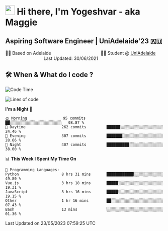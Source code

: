 <h1><img src="https://emojis.slackmojis.com/emojis/images/1531849430/4246/blob-sunglasses.gif?1531849430" width="30"/> Hi there, I'm Yogeshvar - aka Maggie</h1>

## Aspiring Software Engineer | UniAdelaide'23 🇦🇺  
🏂🏻  Based on Adelaide &nbsp;&nbsp;&nbsp;&nbsp;&nbsp;&nbsp;&nbsp;&nbsp;&nbsp;&nbsp;&nbsp;&nbsp;&nbsp;&nbsp;&nbsp;&nbsp;&nbsp;&nbsp;&nbsp;&nbsp;&nbsp;&nbsp;&nbsp;&nbsp;&nbsp;&nbsp;&nbsp;&nbsp;&nbsp;&nbsp;&nbsp;&nbsp;&nbsp;&nbsp;&nbsp;&nbsp;&nbsp;&nbsp;&nbsp;👨‍💻 Student @ [UniAdelaide](https://www.adelaide.edu.au)   &nbsp;&nbsp;&nbsp;&nbsp;&nbsp;&nbsp;&nbsp;&nbsp;&nbsp;&nbsp;&nbsp;&nbsp;&nbsp;&nbsp;&nbsp;&nbsp;&nbsp;&nbsp;&nbsp;&nbsp;&nbsp;&nbsp;&nbsp;&nbsp;&nbsp;&nbsp;&nbsp;&nbsp;&nbsp;&nbsp;&nbsp;Last Updated: 30/06/2021

## 🛠 When & What do I code ?  

<!--START_SECTION:waka-->
![Code Time](http://img.shields.io/badge/Code%20Time-2%2C187%20hrs%2056%20mins-blue)

![Lines of code](https://img.shields.io/badge/From%20Hello%20World%20I%27ve%20Written-3.7%20million%20lines%20of%20code-blue)

**I'm a Night 🦉** 

```text
🌞 Morning                95 commits          ██░░░░░░░░░░░░░░░░░░░░░░░   08.87 % 
🌆 Daytime                262 commits         ██████░░░░░░░░░░░░░░░░░░░   24.46 % 
🌃 Evening                307 commits         ███████░░░░░░░░░░░░░░░░░░   28.66 % 
🌙 Night                  407 commits         ██████████░░░░░░░░░░░░░░░   38.00 % 
```


📊 **This Week I Spent My Time On** 

```text
💬 Programming Languages: 
Python                   8 hrs 31 mins       ████████████░░░░░░░░░░░░░   49.80 % 
Vue.js                   3 hrs 18 mins       █████░░░░░░░░░░░░░░░░░░░░   19.31 % 
JavaScript               3 hrs 16 mins       █████░░░░░░░░░░░░░░░░░░░░   19.15 % 
Other                    1 hr 16 mins        ██░░░░░░░░░░░░░░░░░░░░░░░   07.43 % 
Bash                     13 mins             ░░░░░░░░░░░░░░░░░░░░░░░░░   01.36 % 
```


 Last Updated on 23/05/2023 07:59:25 UTC
<!--END_SECTION:waka-->
